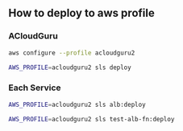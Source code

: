 
## How to deploy to aws profile

### ACloudGuru
```bash
aws configure --profile acloudguru2
```

```bash
AWS_PROFILE=acloudguru2 sls deploy
```


### Each Service

```bash
AWS_PROFILE=acloudguru2 sls alb:deploy
```

```bash
AWS_PROFILE=acloudguru2 sls test-alb-fn:deploy
```